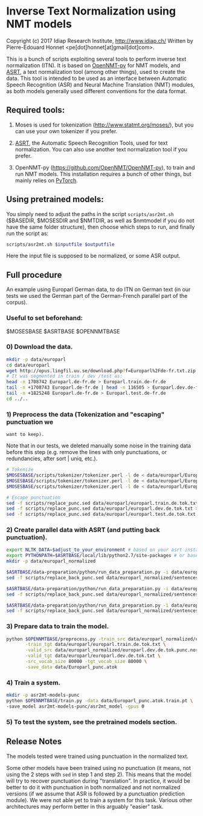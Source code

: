 # Inverse Text Normalization using NMT models


Copyright (c) 2017 Idiap Research Institute, http://www.idiap.ch/
Written by Pierre-Edouard Honnet <pe[dot]honnet[at]gmail[dot]com>.


This is a bunch of scripts exploiting several tools to perform inverse
text normalization (ITN).  It is based on
[OpenNMT-py](https://github.com/OpenNMT/OpenNMT-py) for NMT models,
and [ASRT](https://github.com/idiap/asrt), a text normalization tool
(among other things), used to create the data.  This tool is intended
to be used as an interface between Automatic Speech Recognition (ASR)
and Neural Machine Translation (NMT) modules, as both models generally
used different conventions for the data format.


## Required tools:

1. Moses is used for tokenization (http://www.statmt.org/moses/), but you
can use your own tokenizer if you prefer.

2. [ASRT](https://github.com/idiap/asrt), the Automatic Speech
Recognition Tools, used for text normalization. You can also use
another text normalization tool if you prefer.

3. OpenNMT-py (https://github.com/OpenNMT/OpenNMT-py), to train and
run NMT models. This installation requires a bunch of other things,
but mainly relies on [PyTorch](http://pytorch.org/).

## Using pretrained models:

You simply need to adjust the paths in the script `scripts/asr2mt.sh`
($BASEDIR, $MOSESDIR and $NMTDIR, as well as $nmtmodel if you do not
have the same folder structure), then choose which steps to run, and
finally run the script as:

```bash
scripts/asr2mt.sh $inputfile $outputfile
```

Here the input file is supposed to be normalized, or some ASR output.


## Full procedure

An example using Europarl German data, to do ITN on German text (in
our tests we used the German part of the German-French parallel part
of the corpus).

### Useful to set beforehand:
$MOSESBASE
$ASRTBASE
$OPENNMTBASE

### 0) Download the data.

```bash
mkdir -p data/europarl
cd data/europarl
wget http://opus.lingfil.uu.se/download.php?f=Europarl%2Fde-fr.txt.zip && unzip de-fr.txt.zip && rm de-fr.txt.zip Europarl.de-fr.fr
# It was segmented in train / dev /test as:
head -n 1708742 Europarl.de-fr.de > Europarl.train.de-fr.de
tail -n +1708743 Europarl.de-fr.de | head -n 116505 > Europarl.dev.de-fr.de
tail -n +1825248 Europarl.de-fr.de > Europarl.test.de-fr.de
cd ../..
```

### 1) Preprocess the data (Tokenization and "escaping" punctuation we
    want to keep).

Note that in our tests, we deleted manually some noise in the training
data before this step (e.g. remove the lines with only punctuations,
or redundancies, after sort | uniq, etc.).

```bash
# Tokenize
$MOSESBASE/scripts/tokenizer/tokenizer.perl -l de < data/europarl/Europarl.train.de-fr.de > data/europarl/europarl.train.de.tok.txt
$MOSESBASE/scripts/tokenizer/tokenizer.perl -l de < data/europarl/Europarl.dev.de-fr.de > data/europarl/europarl.dev.de.tok.txt
$MOSESBASE/scripts/tokenizer/tokenizer.perl -l de < data/europarl/Europarl.test.de-fr.de > data/europarl/europarl.test.de.tok.txt

# Escape punctuation
sed -f scripts/replace_punc.sed data/europarl/europarl.train.de.tok.txt > data/europarl/europarl.train.de.tok.punc.txt
sed -f scripts/replace_punc.sed data/europarl/europarl.dev.de.tok.txt > data/europarl/europarl.dev.de.tok.punc.txt
sed -f scripts/replace_punc.sed data/europarl/europarl.test.de.tok.txt > data/europarl/europarl.test.de.tok.punc.txt
```


### 2) Create parallel data with ASRT (and putting back punctuation).

```bash
export NLTK_DATA=$adjust_to_your_environment # based on your asrt install
export PYTHONPATH=$ASRTBASE/local/lib/python2.7/site-packages # or based on your asrt install
mkdir -p data/europarl_normalized

$ASRTBASE/data-preparation/python/run_data_preparation.py -i data/europarl/europarl.train.de.tok.punc.txt -l 2 -r $ASRTBASE/examples/resources/regex.csv -s -m -o data/europarl_normalized
sed -f scripts/replace_back_punc.sed data/europarl_normalized/sentences_german.txt > data/europarl_normalized/europarl.train.de.tok.punc.norm.txt

$ASRTBASE/data-preparation/python/run_data_preparation.py -i data/europarl/europarl.dev.de.tok.punc.txt -l 2 -r $ASRTBASE/examples/resources/regex.csv -s -m -o data/europarl_normalized
sed -f scripts/replace_back_punc.sed data/europarl_normalized/sentences_german.txt > data/europarl_normalized/europarl.dev.de.tok.punc.norm.txt

$ASRTBASE/data-preparation/python/run_data_preparation.py -i data/europarl/europarl.test.de.tok.punc.txt -l 2 -r $ASRTBASE/examples/resources/regex.csv -s -m -o data/europarl_normalized
sed -f scripts/replace_back_punc.sed data/europarl_normalized/sentences_german.txt > data/europarl_normalized/europarl.test.de.tok.punc.norm.txt

```

### 3) Prepare data to train the model.

```bash
python $OPENNMTBASE/preprocess.py -train_src data/europarl_normalized/europarl.train.de.tok.punc.norm.txt \
       -train_tgt data/europarl/europarl.train.de.tok.txt \
       -valid_src data/europarl_normalized/europarl.dev.de.tok.punc.norm.txt \
       -valid_tgt data/europarl/europarl.dev.de.tok.txt \
       -src_vocab_size 80000 -tgt_vocab_size 80000 \
       -save_data data/Europarl_punc.atok
```

### 4) Train a system.

```bash
mkdir -p asr2mt-models-punc
python $OPENNMTBASE/train.py -data data/Europarl_punc.atok.train.pt \
-save_model asr2mt-models-punc/asr2mt_model -gpus 0

```

### 5) To test the system, see the pretrained models section.


## Release Notes

The models tested were trained using punctuation in the normalized
text.

Some other models have been trained using no punctuation (it means,
not using the 2 steps with `sed` in step 1 and step 2).  This means
that the model will try to recover punctuation during "translation".
In practice, it would be better to do it with punctuation in both
normalized and not normalized versions (if we assume that ASR is
followed by a punctuation prediction module).  We were not able yet to
train a system for this task. Various other architectures may perform
better in this arguably "easier" task.



